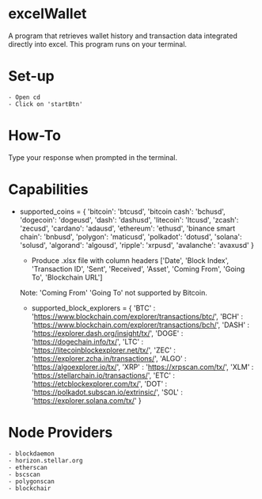# excelWallet

A program that retrieves wallet history and transaction data integrated directly into excel. This program runs on your terminal.

# Set-up

    - Open cd
	- Click on 'startBtn'

# How-To

Type your response when prompted in the terminal.

# Capabilities

- supported_coins = {
    'bitcoin': 'btcusd',
    'bitcoin cash': 'bchusd',
    'dogecoin': 'dogeusd',
    'dash': 'dashusd',
    'litecoin': 'ltcusd',
    'zcash': 'zecusd',
    'cardano': 'adausd',
    'ethereum': 'ethusd',
    'binance smart chain': 'bnbusd',
    'polygon': 'maticusd',
    'polkadot': 'dotusd',
    'solana': 'solusd',
    'algorand': 'algousd',
    'ripple': 'xrpusd',
    'avalanche': 'avaxusd'
}

	- Produce .xlsx file with column headers ['Date', 'Block Index', 'Transaction ID', 'Sent', 'Received', 'Asset', 'Coming From', 'Going To', 'Blockchain URL']

	Note: 'Coming From' 'Going To' not supported by Bitcoin.

	- supported_block_explorers = {
    'BTC' : 'https://www.blockchain.com/explorer/transactions/btc/',
    'BCH' : 'https://www.blockchain.com/explorer/transactions/bch/',
    'DASH' : 'https://explorer.dash.org/insight/tx/',
    'DOGE' : 'https://dogechain.info/tx/',
    'LTC' : 'https://litecoinblockexplorer.net/tx/',
    'ZEC' : 'https://explorer.zcha.in/transactions/',
    'ALGO' : 'https://algoexplorer.io/tx/',
    'XRP' : 'https://xrpscan.com/tx/',
    'XLM' : 'https://stellarchain.io/transactions/',
    'ETC' : 'https://etcblockexplorer.com/tx/',
    'DOT' : 'https://polkadot.subscan.io/extrinsic/',
    'SOL' : 'https://explorer.solana.com/tx/'
}

# Node Providers

	- blockdaemon
	- horizon.stellar.org
	- etherscan
	- bscscan
	- polygonscan
	- blockchair
